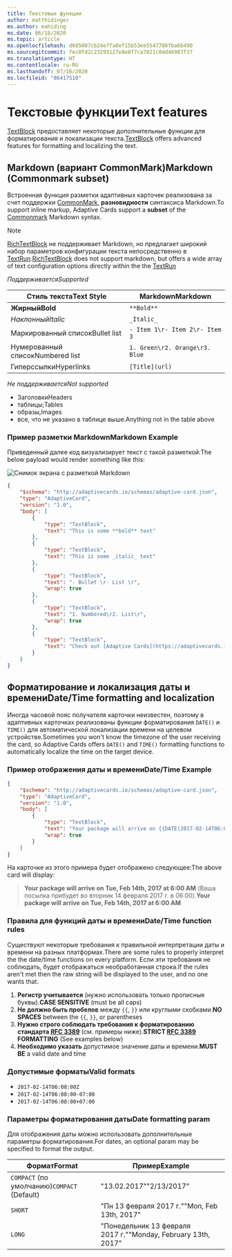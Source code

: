 ```yaml
---
title: Текстовые функции
author: matthidinger
ms.author: mahiding
ms.date: 06/18/2020
ms.topic: article
ms.openlocfilehash: d685007cb24e7fa8ef15b53ee5547708fba6b490
ms.sourcegitcommit: fec0fd2c23293127e8e8f7ca7821c04d46987f37
ms.translationtype: HT
ms.contentlocale: ru-RU
ms.lasthandoff: 07/16/2020
ms.locfileid: "86417510"
---
```

# <a name="text-features"></a><span data-ttu-id="37777-102">Текстовые функции</span><span class="sxs-lookup"><span data-stu-id="37777-102">Text features</span></span>

<span data-ttu-id="37777-103">[TextBlock](https://adaptivecards.io/explorer/TextBlock.html) предоставляет некоторые дополнительные функции для форматирования и локализации текста.</span><span class="sxs-lookup"><span data-stu-id="37777-103">[TextBlock](https://adaptivecards.io/explorer/TextBlock.html) offers advanced features for formatting and localizing the text.</span></span>

## <a name="markdown-commonmark-subset"></a><span data-ttu-id="37777-104">Markdown (вариант CommonMark)</span><span class="sxs-lookup"><span data-stu-id="37777-104">Markdown (Commonmark subset)</span></span>

<span data-ttu-id="37777-105">Встроенная функция разметки адаптивных карточек реализована за счет поддержки [CommonMark](https://commonmark.org/help/), **разновидности** синтаксиса Markdown.</span><span class="sxs-lookup"><span data-stu-id="37777-105">To support inline markup, Adaptive Cards support a **subset** of the [Commonmark](https://commonmark.org/help/) Markdown syntax.</span></span>

> [!NOTE]
>
> <span data-ttu-id="37777-106">[RichTextBlock](https://adaptivecards.io/explorer/RichTextBlock.html) не поддерживает Markdown, но предлагает широкий набор параметров конфигурации текста непосредственно в [TextRun](https://adaptivecards.io/explorer/TextRun.html).</span><span class="sxs-lookup"><span data-stu-id="37777-106">[RichTextBlock](https://adaptivecards.io/explorer/RichTextBlock.html) does not support markdown, but offers a wide array of text configuration options directly within the the [TextRun](https://adaptivecards.io/explorer/TextRun.html)</span></span>

<span data-ttu-id="37777-107">_Поддерживается_</span><span class="sxs-lookup"><span data-stu-id="37777-107">_Supported_</span></span>

| <span data-ttu-id="37777-108">Стиль текста</span><span class="sxs-lookup"><span data-stu-id="37777-108">Text Style</span></span>      | <span data-ttu-id="37777-109">Markdown</span><span class="sxs-lookup"><span data-stu-id="37777-109">Markdown</span></span> |
|-----------------|-----|
| <span data-ttu-id="37777-110">**Жирный**</span><span class="sxs-lookup"><span data-stu-id="37777-110">**Bold**</span></span>        | ```**Bold**``` |
| <span data-ttu-id="37777-111">_Наклонный_</span><span class="sxs-lookup"><span data-stu-id="37777-111">_Italic_</span></span>        | ```_Italic_``` |
| <span data-ttu-id="37777-112">Маркированный список</span><span class="sxs-lookup"><span data-stu-id="37777-112">Bullet list</span></span>     | ```- Item 1\r- Item 2\r- Item 3``` | 
| <span data-ttu-id="37777-113">Нумерованный список</span><span class="sxs-lookup"><span data-stu-id="37777-113">Numbered list</span></span>   | ```1. Green\r2. Orange\r3. Blue``` |
| <span data-ttu-id="37777-114">Гиперссылки</span><span class="sxs-lookup"><span data-stu-id="37777-114">Hyperlinks</span></span>      | ```[Title](url)``` |

<span data-ttu-id="37777-115">_Не поддерживается_</span><span class="sxs-lookup"><span data-stu-id="37777-115">_Not supported_</span></span>

* <span data-ttu-id="37777-116">Заголовки</span><span class="sxs-lookup"><span data-stu-id="37777-116">Headers</span></span>
* <span data-ttu-id="37777-117">таблицы;</span><span class="sxs-lookup"><span data-stu-id="37777-117">Tables</span></span>
* <span data-ttu-id="37777-118">образы,</span><span class="sxs-lookup"><span data-stu-id="37777-118">Images</span></span>
* <span data-ttu-id="37777-119">все, что не указано в таблице выше.</span><span class="sxs-lookup"><span data-stu-id="37777-119">Anything not in the table above</span></span>

### <a name="markdown-example"></a><span data-ttu-id="37777-120">Пример разметки Markdown</span><span class="sxs-lookup"><span data-stu-id="37777-120">Markdown Example</span></span>

<span data-ttu-id="37777-121">Приведенный далее код визуализирует текст с такой разметкой:</span><span class="sxs-lookup"><span data-stu-id="37777-121">The below payload would render something like this:</span></span>

![Снимок экрана с разметкой Markdown](media/text-features/markdown.png)

```json
{
    "$schema": "http://adaptivecards.io/schemas/adaptive-card.json",
    "type": "AdaptiveCard",
    "version": "1.0",
    "body": [
        {
            "type": "TextBlock",
            "text": "This is some **bold** text"
        },
        {
            "type": "TextBlock",
            "text": "This is some _italic_ text"
        },
        {
            "type": "TextBlock",
            "text": "- Bullet \r- List \r",
            "wrap": true
        },
        {
            "type": "TextBlock",
            "text": "1. Numbered\r2. List\r",
            "wrap": true
        },
        {
            "type": "TextBlock",
            "text": "Check out [Adaptive Cards](https://adaptivecards.io)"
        }
    ]
}
```

## <a name="datetime-formatting-and-localization"></a><span data-ttu-id="37777-123">Форматирование и локализация даты и времени</span><span class="sxs-lookup"><span data-stu-id="37777-123">Date/Time formatting and localization</span></span>

<span data-ttu-id="37777-124">Иногда часовой пояс получателя карточки неизвестен, поэтому в адаптивных карточках реализованы функции форматирования `DATE()` и `TIME()` для автоматической локализации времени на целевом устройстве.</span><span class="sxs-lookup"><span data-stu-id="37777-124">Sometimes you won't know the timezone of the user receiving the card, so Adaptive Cards offers `DATE()` and `TIME()` formatting functions to automatically localize the time on the target device.</span></span>

### <a name="datetime-example"></a><span data-ttu-id="37777-125">Пример отображения даты и времени</span><span class="sxs-lookup"><span data-stu-id="37777-125">Date/Time Example</span></span>

```json
{
    "$schema": "http://adaptivecards.io/schemas/adaptive-card.json",
    "type": "AdaptiveCard",
    "version": "1.0",
    "body": [
        {
            "type": "TextBlock",
            "text": "Your package will arrive on {{DATE(2017-02-14T06:00:00Z, SHORT)}} at {{TIME(2017-02-14T06:00:00Z)}}",
            "wrap": true
        }
    ]
}
```

<span data-ttu-id="37777-126">На карточке из этого примера будет отображено следующее:</span><span class="sxs-lookup"><span data-stu-id="37777-126">The above card will display:</span></span> 

> <span data-ttu-id="37777-127">**Your package will arrive on Tue, Feb 14th, 2017 at 6:00 AM** (Ваша посылка прибудет во вторник 14 февраля 2017 г. в 06:00).</span><span class="sxs-lookup"><span data-stu-id="37777-127">**Your package will arrive on Tue, Feb 14th, 2017 at 6:00 AM**</span></span>

### <a name="datetime-function-rules"></a><span data-ttu-id="37777-128">Правила для функций даты и времени</span><span class="sxs-lookup"><span data-stu-id="37777-128">Date/Time function rules</span></span>

<span data-ttu-id="37777-129">Существуют некоторые требования к правильной интерпретации даты и времени на разных платформах.</span><span class="sxs-lookup"><span data-stu-id="37777-129">There are some rules to properly interpret the the date/time functions on every platform.</span></span> <span data-ttu-id="37777-130">Если эти требования не соблюдать, будет отображаться необработанная строка.</span><span class="sxs-lookup"><span data-stu-id="37777-130">If the rules aren't met then the raw string will be displayed to the user, and no one wants that.</span></span>

1. <span data-ttu-id="37777-131">**Регистр учитывается** (нужно использовать только прописные буквы).</span><span class="sxs-lookup"><span data-stu-id="37777-131">**CASE SENSITIVE** (must be all caps)</span></span>
1. <span data-ttu-id="37777-132">**Не должно быть пробелов** между `{{`, `}}` или круглыми скобками.</span><span class="sxs-lookup"><span data-stu-id="37777-132">**NO SPACES** between the `{{`, `}}`, or parentheses</span></span>
1. <span data-ttu-id="37777-133">**Нужно строго соблюдать требования к форматированию стандарта [RFC 3389](https://tools.ietf.org/html/rfc3339)** (см. примеры ниже).</span><span class="sxs-lookup"><span data-stu-id="37777-133">**STRICT [RFC 3389](https://tools.ietf.org/html/rfc3339) FORMATTING** (See examples below)</span></span>
1. <span data-ttu-id="37777-134">**Необходимо указать** допустимое значение даты и времени.</span><span class="sxs-lookup"><span data-stu-id="37777-134">**MUST BE** a valid date and time</span></span>

### <a name="valid-formats"></a><span data-ttu-id="37777-135">Допустимые форматы</span><span class="sxs-lookup"><span data-stu-id="37777-135">Valid formats</span></span>

* `2017-02-14T06:08:00Z`
* `2017-02-14T06:08:00-07:00`
* `2017-02-14T06:08:00+07:00`

### <a name="date-formatting-param"></a><span data-ttu-id="37777-136">Параметры форматирования даты</span><span class="sxs-lookup"><span data-stu-id="37777-136">Date formatting param</span></span>

<span data-ttu-id="37777-137">Для отображения даты можно использовать дополнительные параметры форматирования.</span><span class="sxs-lookup"><span data-stu-id="37777-137">For dates, an optional param may be specified to format the output.</span></span>


|       <span data-ttu-id="37777-138">Формат</span><span class="sxs-lookup"><span data-stu-id="37777-138">Format</span></span>        |            <span data-ttu-id="37777-139">Пример</span><span class="sxs-lookup"><span data-stu-id="37777-139">Example</span></span>            |
|---------------------|-------------------------------|
| <span data-ttu-id="37777-140">`COMPACT` (по умолчанию)</span><span class="sxs-lookup"><span data-stu-id="37777-140">`COMPACT` (Default)</span></span> |          <span data-ttu-id="37777-141">"13.02.2017"</span><span class="sxs-lookup"><span data-stu-id="37777-141">"2/13/2017"</span></span>          |
|       `SHORT`       |     <span data-ttu-id="37777-142">"Пн 13 февраля 2017 г."</span><span class="sxs-lookup"><span data-stu-id="37777-142">"Mon, Feb 13th, 2017"</span></span>     |
|       `LONG`        | <span data-ttu-id="37777-143">"Понедельник 13 февраля 2017 г."</span><span class="sxs-lookup"><span data-stu-id="37777-143">"Monday, February 13th, 2017"</span></span> |

